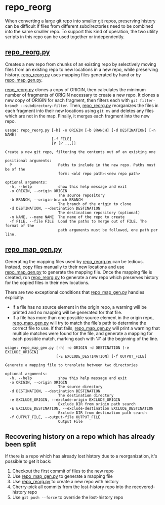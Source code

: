# repo_reorg
When converting a large git repo into smaller git repos, preserving history can be difficult if files from different subdirectories need to be combined into the same smaller repo.  To support this kind of operation, the two utility scripts in this repo can be used together or independently.

## [repo_reorg.py](./repo_reorg.py)
Creates a new repo from chunks of an existing repo by selectively moving files from an existing repo to new locations in a new repo, while preserving history. [repo_reorg.py](./repo_reorg.py) uses mapping files generated by hand or by [repo_map_gen.py](./repo_map_gen.py).

[repo_reorg.py](./repo_reorg.py) clones a copy of ORIGIN, then calculates the minimum number of fragments of ORIGIN necessary to create a new repo.  It clones a new copy of ORIGIN for each fragment, then filters each with ```git filter-branch --subdirectory-filter```. Then, [repo_reorg.py](./repo_reorg.py) reorganizes the files in each fragment into their new locations using ```git mv``` and deletes any files which are not in the map. Finally, it merges each fragment into the new repo.

```
usage: repo_reorg.py [-h] -o ORIGIN [-b BRANCH] [-d DESTINATION] [-n NAME]
                     [-f FILE]
                     [P [P ...]]

Create a new git repo, filtering the contents out of an existing one

positional arguments:
  P                     Paths to include in the new repo. Paths must be of the
                        form: <old repo path>:<new repo path>

optional arguments:
  -h, --help            show this help message and exit
  -o ORIGIN, --origin ORIGIN
                        The source repository
  -b BRANCH, --origin-branch BRANCH
                        The branch of the origin to clone
  -d DESTINATION, --destination DESTINATION
                        The destination repository (optional)
  -n NAME, --name NAME  The name of the repo to create
  -f FILE, --file FILE  Load the paths to merge out of FILE. The format of the
                        path arguments must be followed, one path per line.
```
## [repo_map_gen.py](./repo_map_gen.py)
Generating the mapping files used by [repo_reorg.py](./repo_reorg.py) can be tedious.  Instead, copy files manually to their new locations and use [repo_map_gen.py](./repo_map_gen.py) to generate the mapping file.  Once the mapping file is created, run [repo_reorg.py](./repo_reorg.py) to generate a new repo which preserves history for the copied files in their new locations.

There are two exceptional conditions that [repo_map_gen.py](./repo_map_gen.py) handles explicitly:
* If a file has no source element in the origin repo, a warning will be printed and no mapping will be generated for that file.
* If a file has more than one possible source element in the origin repo, [repo_map_gen.py](./repo_map_gen.py) will try to match the file's path to determine the correct file to use.  If that fails, [repo_map_gen.py](./repo_map_gen.py) will print a warning that multiple matches were found for the file, and generate a mapping for each possible match, marking each with '#' at the beginning of the line.

```
usage: repo_map_gen.py [-h] -o ORIGIN -d DESTINATION [-e EXCLUDE_ORIGIN]
                       [-E EXCLUDE_DESTINATION] [-f OUTPUT_FILE]

Generate a mapping file to translate between two directories

optional arguments:
  -h, --help            show this help message and exit
  -o ORIGIN, --origin ORIGIN
                        The source directory
  -d DESTINATION, --destination DESTINATION
                        The destination directory
  -e EXCLUDE_ORIGIN, --exclude-origin EXCLUDE_ORIGIN
                        Exclude DIR from origin path search
  -E EXCLUDE_DESTINATION, --exclude-destination EXCLUDE_DESTINATION
                        Exclude DIR from destination path search
  -f OUTPUT_FILE, --output-file OUTPUT_FILE
                        Output File
```
## Recovering history on a repo which has already been split
If there is a repo which has already lost history due to a reorganization, it's possible to get it back:

1. Checkout the first commit of files to the new repo
2. Use [repo_map_gen.py](./repo_map_gen.py) to generate a mapping file
3. Use [repo_reorg.py](./repo_reorg.py) to create a new repo with history
4. Cherry-pick all commits from the lost-history repo into the recovered-history repo
5. Use ```git push --force``` to override the lost-history repo
